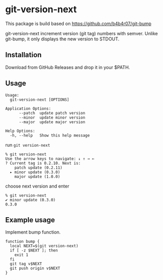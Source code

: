 # git-version-next

This package is build based on https://github.com/b4b4r07/git-bump

git-version-next increment version (git tag) numbers with semver. Unlike git-bump, it only displays the new version to STDOUT.

## Installation

Download from GitHub Releases and drop it in your $PATH.

## Usage

```
Usage:
  git-version-next [OPTIONS]

Application Options:
      --patch  update patch version
      --minor  update minor version
      --major  update major version

Help Options:
  -h, --help   Show this help message
```

run `git version-next`

```
% git version-next
Use the arrow keys to navigate: ↓ ↑ → ← 
? Current tag is 0.2.10. Next is: 
    patch update (0.2.11)
  ▸ minor update (0.3.0)
    major update (1.0.0)
```

choose next version and enter

```
% git version-next
✔ minor update (0.3.0)
0.3.0

```

## Example usage

Implement bump function.

```
function bump {
  local NEXT=$(git version-next)
  if [ -z $NEXT ]; then
    exit 1
  fi
  git tag v$NEXT
  git push origin v$NEXT
}
```
